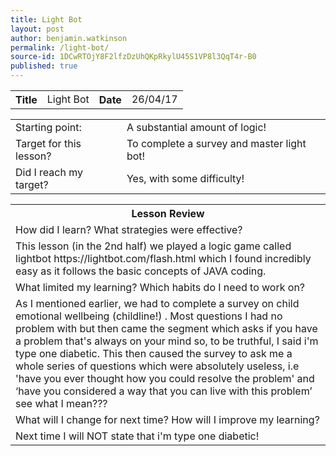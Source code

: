 ```yaml
---
title: Light Bot
layout: post
author: benjamin.watkinson
permalink: /light-bot/
source-id: 1DCwRTOjY8F2lfzDzUhQKpRkylU45S1VP8l3QqT4r-B0
published: true
---
```

	

<table>
  <tr>
    <th>Title</th>
    <td>Light Bot</td>
    <th>Date</th>
    <td>26/04/17</td>
  </tr>
</table>


<table>
  <tr>
    <td>Starting point:</td>
    <td>A substantial amount of logic!</td>
  </tr>
  <tr>
    <td>Target for this lesson?</td>
    <td>To complete a survey and master light bot!</td>
  </tr>
  <tr>
    <td>Did I reach my target? </td>
    <td>Yes, with some difficulty!
</td>
  </tr>
</table>


<table>
  <tr>
    <th>Lesson Review</th>
  </tr>
  <tr>
    <td>How did I learn? What strategies were effective? </td>
  </tr>
  <tr>
    <td>This lesson (in the 2nd half) we played a logic game called lightbot https://lightbot.com/flash.html which I found incredibly easy as it follows the basic concepts of JAVA coding. </td>
  </tr>
  <tr>
    <td>What limited my learning? Which habits do I need to work on? </td>
  </tr>
  <tr>
    <td>As I mentioned earlier, we had to complete a survey on child emotional wellbeing (childline!) . Most  questions I had no problem with but then came the segment which asks if you have a problem that's always on your mind so, to be truthful, I said i'm type one diabetic. This then caused the survey to ask me a whole series of questions which were absolutely useless, i.e 'have you ever thought how you could resolve the problem' and ‘have you considered a way that you can live with this problem’ see what I mean???</td>
  </tr>
  <tr>
    <td>What will I change for next time? How will I improve my learning?</td>
  </tr>
  <tr>
    <td>Next time I will NOT state that i'm type one diabetic!</td>
  </tr>
</table>


